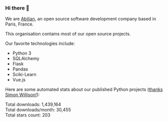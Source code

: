 ### Hi there 👋

We are [Abilian](https://abilian.com/), an open source software development company based in Paris, France.

This organisation contains most of our open source projects.

Our favorite technologies include:

- Python 3
- SQLAlchemy
- Flask
- Pandas
- Sciki-Learn
- Vue.js

Here are some automated stats about our published Python projects
([thanks Simon Willison!][sw-post]):

<!--marker-->
Total downloads: 1,439,164<br>
Total downloads/month: 30,455<br>
Total stars count: 203
<!--end-->

[sw-post]: https://simonwillison.net/2020/Jul/10/self-updating-profile-readme/